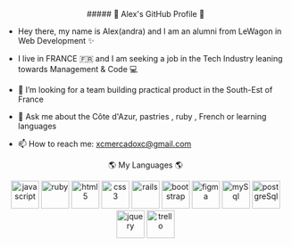 <div align="center" >
  ##### 👋 Alex's GitHub Profile 👋
</div>

- Hey there, my name is Alex(andra) and I am an alumni from LeWagon in Web Development ✨
- I live in FRANCE 🇫🇷 and I am seeking a job in the Tech Industry leaning towards Management & Code 💻 

- 🤔 I’m looking for a team building practical product in the South-Est of France 
- 💬 Ask me about the Côte d'Azur, pastries , ruby , French or learning languages
- 📫 How to reach me: xcmercadoxc@gmail.com 

<div align="center" >
  🌎 My Languages 🌎
  
<img src="https://cdn.jsdelivr.net/gh/devicons/devicon/icons/javascript/javascript-original.svg" alt="javascript" width="50" height="50" /> <img src="https://cdn.jsdelivr.net/gh/devicons/devicon/icons/ruby/ruby-original-wordmark.svg" alt="ruby" width="50" height="50" /> <img src="https://cdn.jsdelivr.net/gh/devicons/devicon/icons/html5/html5-original-wordmark.svg" alt="html5" width="50" height="50" /> <img src="https://cdn.jsdelivr.net/gh/devicons/devicon/icons/css3/css3-original-wordmark.svg" alt="css3" width="50" height="50" /> <img src="https://cdn.jsdelivr.net/gh/devicons/devicon/icons/rails/rails-original-wordmark.svg" alt="rails" width="50" height="50" /> <img src="https://cdn.jsdelivr.net/gh/devicons/devicon/icons/bootstrap/bootstrap-plain-wordmark.svg" alt="bootstrap" width="50" height="50" /> <img src="https://cdn.jsdelivr.net/gh/devicons/devicon/icons/figma/figma-original.svg" alt="figma" width="50" height="50" /> <img src="https://cdn.jsdelivr.net/gh/devicons/devicon/icons/mysql/mysql-original-wordmark.svg" alt="mySql" width="50" height="50"  /> <img src="https://cdn.jsdelivr.net/gh/devicons/devicon/icons/postgresql/postgresql-original-wordmark.svg" alt="postgreSql" width="50" height="50" />
<img src="https://cdn.jsdelivr.net/gh/devicons/devicon/icons/jquery/jquery-original-wordmark.svg" alt="jquery" width="50" height="50"  /> <img src="https://img2.freepng.fr/20180621/ewt/kisspng-trello-logo-slack-atlassian-trello-5b2bcdc85e4d36.2783338815295973843863.jpg" alt="trello" width="50" height="50"  />
  
</div>



<!--
- 🔭 I’m currently working on ...
- 🌱 I’m currently learning ...
- 👯 I’m looking to collaborate on ...
- 🤔 I’m looking for help with ...
- 💬 Ask me about ...
- 📫 How to reach me: ...
- 😄 Pronouns: ...
- ⚡ Fun fact: ...
-->

